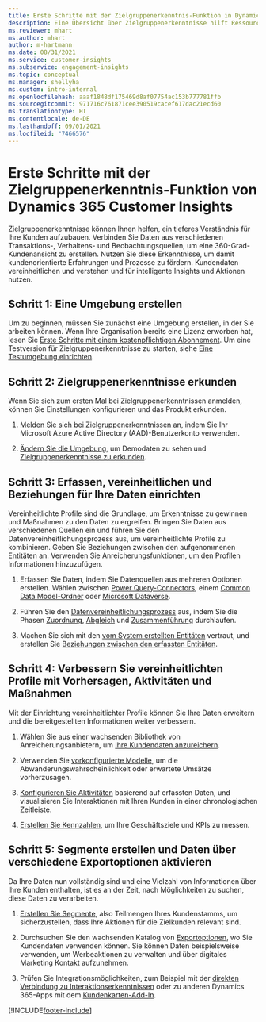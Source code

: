 ```yaml
---
title: Erste Schritte mit der Zielgruppenerkenntnis-Funktion in Dynamics 365 Customer Insights
description: Eine Übersicht über Zielgruppenerkenntnisse hilft Ressourcen beim schnellen Einstieg.
ms.reviewer: mhart
ms.author: mhart
author: m-hartmann
ms.date: 08/31/2021
ms.service: customer-insights
ms.subservice: engagement-insights
ms.topic: conceptual
ms.manager: shellyha
ms.custom: intro-internal
ms.openlocfilehash: aaaf1848df175469d8af07754ac153b777781ffb
ms.sourcegitcommit: 971716c761871cee390519cacef617dac21ecd60
ms.translationtype: HT
ms.contentlocale: de-DE
ms.lasthandoff: 09/01/2021
ms.locfileid: "7466576"
---
```

# <a name="get-started-with-dynamics-365-customer-insights-audience-insights-capability"></a>Erste Schritte mit der Zielgruppenerkenntnis-Funktion von Dynamics 365 Customer Insights

Zielgruppenerkenntnisse können Ihnen helfen, ein tieferes Verständnis für Ihre Kunden aufzubauen. Verbinden Sie Daten aus verschiedenen Transaktions-, Verhaltens- und Beobachtungsquellen, um eine 360-Grad-Kundenansicht zu erstellen. Nutzen Sie diese Erkenntnisse, um damit kundenorientierte Erfahrungen und Prozesse zu fördern. Kundendaten vereinheitlichen und verstehen und für intelligente Insights und Aktionen nutzen.

## <a name="step-1-create-an-environment"></a>Schritt 1: Eine Umgebung erstellen

Um zu beginnen, müssen Sie zunächst eine Umgebung erstellen, in der Sie arbeiten können. Wenn Ihre Organisation bereits eine Lizenz erworben hat, lesen Sie [Erste Schritte mit einem kostenpflichtigen Abonnement](get-started-paid.md). Um eine Testversion für Zielgruppenerkenntnisse zu starten, siehe [Eine Testumgebung einrichten](get-started-trial.md). 

## <a name="step-2-explore-audience-insights"></a>Schritt 2: Zielgruppenerkenntnisse erkunden

Wenn Sie sich zum ersten Mal bei Zielgruppenerkenntnissen anmelden, können Sie Einstellungen konfigurieren und das Produkt erkunden.

1. [Melden Sie sich bei Zielgruppenerkenntnissen an](https://home.ci.ai.dynamics.com), indem Sie Ihr Microsoft Azure Active Directory (AAD)-Benutzerkonto verwenden.

1. [Ändern Sie die Umgebung](manage-environments.md#switch-environments), um Demodaten zu sehen und [Zielgruppenerkenntnisse zu erkunden](home.md).

##  <a name="step-3-ingest-unify-and-set-up-relationships-for-your-data"></a>Schritt 3: Erfassen, vereinheitlichen und Beziehungen für Ihre Daten einrichten

Vereinheitlichte Profile sind die Grundlage, um Erkenntnisse zu gewinnen und Maßnahmen zu den Daten zu ergreifen. Bringen Sie Daten aus verschiedenen Quellen ein und führen Sie den Datenvereinheitlichungsprozess aus, um vereinheitlichte Profile zu kombinieren. Geben Sie Beziehungen zwischen den aufgenommenen Entitäten an. Verwenden Sie Anreicherungsfunktionen, um den Profilen Informationen hinzuzufügen. 

1. Erfassen Sie Daten, indem Sie Datenquellen aus mehreren Optionen erstellen. Wählen zwischen [Power Query-Connectors](connect-power-query.md), einem [Common Data Model-Ordner](connect-common-data-model.md) oder [Microsoft Dataverse](connect-common-data-service-lake.md). 

1. Führen Sie den [Datenvereinheitlichungsprozess](data-unification.md) aus, indem Sie die Phasen [Zuordnung](map-entities.md), [Abgleich](match-entities.md) und [Zusammenführung](merge-entities.md) durchlaufen.

1. Machen Sie sich mit den [vom System erstellten Entitäten](entities.md) vertraut, und erstellen Sie [Beziehungen zwischen den erfassten Entitäten](relationships.md).
    
## <a name="step-4-enhance-unified-profiles-with-predictions-activities-and-measures"></a>Schritt 4: Verbessern Sie vereinheitlichten Profile mit Vorhersagen, Aktivitäten und Maßnahmen

Mit der Einrichtung vereinheitlichter Profile können Sie Ihre Daten erweitern und die bereitgestellten Informationen weiter verbessern.

1. Wählen Sie aus einer wachsenden Bibliothek von Anreicherungsanbietern, um [Ihre Kundendaten anzureichern](enrichment-hub.md).

1. Verwenden Sie [vorkonfigurierte Modelle](predictions-overview.md), um die Abwanderungswahrscheinlichkeit oder erwartete Umsätze vorherzusagen.

1. [Konfigurieren Sie Aktivitäten](activities.md) basierend auf erfassten Daten, und visualisieren Sie Interaktionen mit Ihren Kunden in einer chronologischen Zeitleiste. 

1. [Erstellen Sie Kennzahlen](measures.md), um Ihre Geschäftsziele und KPIs zu messen.
 
## <a name="step-5-create-segments-and-activate-data-through-various-export-options"></a>Schritt 5: Segmente erstellen und Daten über verschiedene Exportoptionen aktivieren

Da Ihre Daten nun vollständig sind und eine Vielzahl von Informationen über Ihre Kunden enthalten, ist es an der Zeit, nach Möglichkeiten zu suchen, diese Daten zu verarbeiten. 

1. [Erstellen Sie Segmente](segments.md), also Teilmengen Ihres Kundenstamms, um sicherzustellen, dass Ihre Aktionen für die Zielkunden relevant sind.

1. Durchsuchen Sie den wachsenden Katalog von [Exportoptionen](export-destinations.md), wo Sie Kundendaten verwenden können. Sie können Daten beispielsweise verwenden, um Werbeaktionen zu verwalten und über digitales Marketing Kontakt aufzunehmen.

1. Prüfen Sie Integrationsmöglichkeiten, zum Beispiel mit der [direkten Verbindung zu Interaktionserkenntnissen](../engagement-insights/integrate-audience-insights-engagement-insights.md) oder zu anderen Dynamics 365-Apps mit dem [Kundenkarten-Add-In](customer-card-add-in.md).  


[!INCLUDE[footer-include](../includes/footer-banner.md)]
